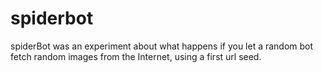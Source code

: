 spiderbot
=======

spiderBot was an experiment about what happens if you let a random bot fetch
random images from the Internet, using a first url seed.
